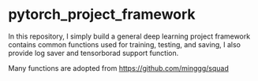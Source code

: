 # pytorch_project_framework
In this repository, I simply build a general deep learning project framework contains common functions used for training, testing, and saving, I also provide log saver and tensorborad support function.

Many functions are adopted from https://github.com/minggg/squad
